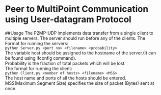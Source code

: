 # Peer to MultiPoint Communication using User-datagram Protocol  
##Usage
The P2MP-UDP implements data transfer from a single client to multiple servers.
The server should run before any of the clients.
The Format for running the servers: <br />
	`python Server.py <port no> <filename> <probability>` <br />
The variable host should be assigned to the hostname of the server.(It can be found using ifconfig command). <br />
Probability is the fraction of total packets which will be lost. <br />
The format for running the client: <br />
	`python Client.py <number of hosts> <filename> <MSS>` <br />
The host name and ports of all the hosts should be entered.<br /> 
MSS(Maximum Segment Size) specifies the size of packet (Bytes) sent at once.
